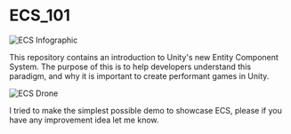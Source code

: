 # ECS_101

![ECS Infographic](https://github.com/ArturoNereu/ECS_101/blob/master/ECS_Infographic/ECS_InfographicFull.jpg)

This repository contains an introduction to Unity's new Entity Component System. The purpose of this is to help developers understand this paradigm, and why it is important to create performant games in Unity.

![ECS Drone](https://user-images.githubusercontent.com/263776/39833786-b0b0628c-5390-11e8-8f06-abd398239bd1.gif)

I tried to make the simplest possible demo to showcase ECS, please if you have any improvement idea let me know.

